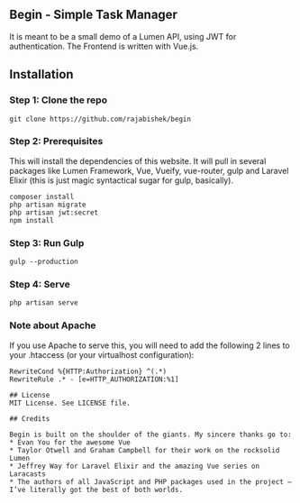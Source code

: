 ## Begin - Simple Task Manager

It is meant to be a small demo of a Lumen API, using JWT for authentication. The Frontend is written with Vue.js.

## Installation

### Step 1: Clone the repo
```
git clone https://github.com/rajabishek/begin
```

### Step 2: Prerequisites
This will install the dependencies of this website. It will pull in several packages like Lumen Framework, Vue, Vueify, vue-router, gulp and Laravel Elixir (this is just magic syntactical sugar for gulp, basically).
```
composer install
php artisan migrate
php artisan jwt:secret
npm install
```

### Step 3: Run Gulp
```
gulp --production
```

### Step 4: Serve
```
php artisan serve
```

### Note about Apache
If you use Apache to serve this, you will need to add the following 2 lines to your .htaccess (or your virtualhost configuration):
```
RewriteCond %{HTTP:Authorization} ^(.*)
RewriteRule .* - [e=HTTP_AUTHORIZATION:%1]

## License
MIT License. See LICENSE file.

## Credits

Begin is built on the shoulder of the giants. My sincere thanks go to:
* Evan You for the awesome Vue
* Taylor Otwell and Graham Campbell for their work on the rocksolid Lumen
* Jeffrey Way for Laravel Elixir and the amazing Vue series on Laracasts
* The authors of all JavaScript and PHP packages used in the project – I’ve literally got the best of both worlds.
